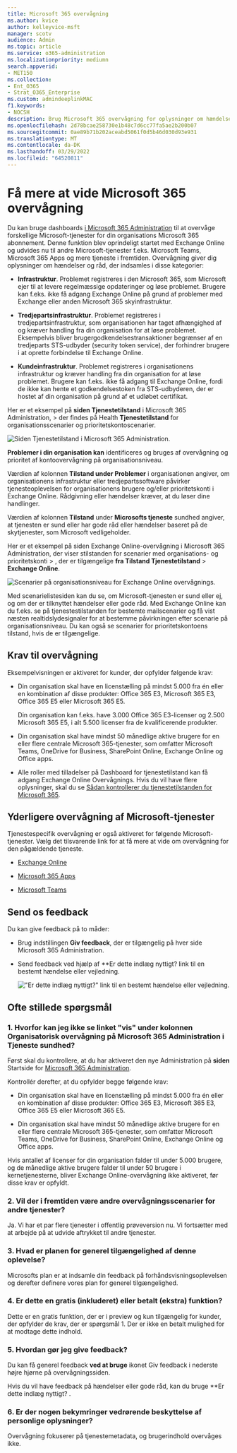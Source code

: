 ```yaml
---
title: Microsoft 365 overvågning
ms.author: kvice
author: kelleyvice-msft
manager: scotv
audience: Admin
ms.topic: article
ms.service: o365-administration
ms.localizationpriority: mediumn
search.appverid:
- MET150
ms.collection:
- Ent_O365
- Strat_O365_Enterprise
ms.custom: admindeeplinkMAC
f1.keywords:
- NOCSH
description: Brug Microsoft 365 overvågning for oplysninger om hændelser eller rådgivning i Microsoft 365.
ms.openlocfilehash: 2d78bcae258730e1b48c7d6cc77fa5ae2b200b07
ms.sourcegitcommit: 0ae89b71b202aceabd5061f0d5b46d030d93e931
ms.translationtype: MT
ms.contentlocale: da-DK
ms.lasthandoff: 03/29/2022
ms.locfileid: "64520811"
---
```

# <a name="learn-about-microsoft-365-monitoring"></a>Få mere at vide Microsoft 365 overvågning

Du kan bruge dashboards [i Microsoft 365 Administration](https://go.microsoft.com/fwlink/p/?linkid=2024339) til at overvåge forskellige Microsoft-tjenester for din organisations Microsoft 365 abonnement. Denne funktion blev oprindeligt startet med Exchange Online og udvides nu til andre Microsoft-tjenester f.eks. Microsoft Teams, Microsoft 365 Apps og mere tjeneste i fremtiden. Overvågning giver dig oplysninger om hændelser og råd, der indsamles i disse kategorier:

- **Infrastruktur**. Problemet registreres i den Microsoft 365, som Microsoft ejer til at levere regelmæssige opdateringer og løse problemet. Brugere kan f.eks. ikke få adgang Exchange Online på grund af problemer med Exchange eller anden Microsoft 365 skyinfrastruktur.

- **Tredjepartsinfrastruktur**. Problemet registreres i tredjepartsinfrastruktur, som organisationen har taget afhængighed af og kræver handling fra din organisation for at løse problemet. Eksempelvis bliver brugergodkendelsestransaktioner begrænser af en tredjeparts STS-udbyder (security token service), der forhindrer brugere i at oprette forbindelse til Exchange Online.

- **Kundeinfrastruktur**. Problemet registreres i organisationens infrastruktur og kræver handling fra din organisation for at løse problemet. Brugere kan f.eks. ikke få adgang til Exchange Online, fordi de ikke kan hente et godkendelsestoken fra STS-udbyderen, der er hostet af din organisation på grund af et udløbet certifikat.

Her er et eksempel på **siden Tjenestetilstand** i Microsoft 365 Administration,  >  der findes på Health **Tjenestetilstand** for organisationsscenarier og prioritetskontoscenarier.[](../admin/setup/priority-accounts.md)

![Siden Tjenestetilstand i Microsoft 365 Administration.](../media/microsoft-365-exchange-monitoring/service-health-dashboard-example.png)

**Problemer i din organisation kan** identificeres og bruges af overvågning og prioritet af kontoovervågning på organisationsniveau.

Værdien af kolonnen **Tilstand under Problemer** i organisationen angiver, om organisationens infrastruktur eller tredjepartssoftware påvirker tjenesteoplevelsen for organisationens brugere og/eller prioritetskonti i Exchange Online. Rådgivning eller hændelser kræver, at du løser dine handlinger.

Værdien af kolonnen **Tilstand** under **Microsofts tjeneste** sundhed angiver, at tjenesten er sund eller har gode råd eller hændelser baseret på de skytjenester, som Microsoft vedligeholder.

Her er et eksempel på siden Exchange Online-overvågning i Microsoft 365 Administration, der viser stilstanden for scenarier med organisations- og prioritetskonti > , der er tilgængelige **fra Tilstand Tjenestetilstand** >  **Exchange Online**.

![Scenarier på organisationsniveau for Exchange Online overvågnings.](../media/microsoft-365-exchange-monitoring/exchange-monitoring-org-scenarios.png)

Med scenarielistesiden kan du se, om Microsoft-tjenesten er sund eller ej, og om der er tilknyttet hændelser eller gode råd. Med Exchange Online kan du f.eks. se på tjenestestilstanden for bestemte mailscenarier og få vist næsten realtidslydesignaler for at bestemme påvirkningen efter scenarie på organisationsniveau. Du kan også se scenarier for prioritetskontoens tilstand, hvis de er tilgængelige.

## <a name="requirements-for-monitoring"></a>Krav til overvågning

Eksempelvisningen er aktiveret for kunder, der opfylder følgende krav:

- Din organisation skal have en licenstælling på mindst 5.000 fra én eller en kombination af disse produkter: Office 365 E3, Microsoft 365 E3, Office 365 E5 eller Microsoft 365 E5.

   Din organisation kan f.eks. have 3.000 Office 365 E3-licenser og 2.500 Microsoft 365 E5, i alt 5.500 licenser fra de kvalificerende produkter.

- Din organisation skal have mindst 50 månedlige aktive brugere for en eller flere centrale Microsoft 365-tjenester, som omfatter Microsoft Teams, OneDrive for Business, SharePoint Online, Exchange Online og Office apps.

- Alle roller med tilladelser på Dashboard for tjenestetilstand kan få adgang Exchange Online Overvågnings. Hvis du vil have flere oplysninger, skal du se [Sådan kontrollerer du tjenestetilstanden for Microsoft 365](view-service-health.md).

## <a name="additional-monitoring-for-microsoft-services"></a>Yderligere overvågning af Microsoft-tjenester

Tjenestespecifik overvågning er også aktiveret for følgende Microsoft-tjenester. Vælg det tilsvarende link for at få mere at vide om overvågning for den pågældende tjeneste.

- [Exchange Online](microsoft-365-exchange-monitoring.md)

- [Microsoft 365 Apps](microsoft-365-apps-monitoring.md)

- [Microsoft Teams](microsoft-365-teams-monitoring.md)

## <a name="send-us-feedback"></a>Send os feedback

Du kan give feedback på to måder:

- Brug indstillingen **Giv feedback**, der er tilgængelig på hver side Microsoft 365 Administration.

- Send feedback ved hjælp af **Er dette indlæg nyttigt? link til en bestemt hændelse eller vejledning.

  !["Er dette indlæg nyttigt?" link til en bestemt hændelse eller vejledning.](../media/microsoft-365-exchange-monitoring/exchange-monitoring-example-incident-feedback.png)

## <a name="frequently-asked-questions"></a>Ofte stillede spørgsmål

### <a name="1-why-dont-i-see-view-link-under-organizational-monitoring-column-in-the-microsoft-365-admin-center-inside-service-health"></a>1. Hvorfor kan jeg ikke se linket "vis" under kolonnen Organisatorisk overvågning på Microsoft 365 Administration i Tjeneste sundhed?

Først skal du kontrollere, at du har aktiveret den nye Administration på **siden** Startside for [Microsoft 365 Administration](https://go.microsoft.com/fwlink/p/?linkid=2024339).

Kontrollér derefter, at du opfylder begge følgende krav:

- Din organisation skal have en licenstælling på mindst 5.000 fra én eller en kombination af disse produkter: Office 365 E3, Microsoft 365 E3, Office 365 E5 eller Microsoft 365 E5.

- Din organisation skal have mindst 50 månedlige aktive brugere for en eller flere centrale Microsoft 365-tjenester, som omfatter Microsoft Teams, OneDrive for Business, SharePoint Online, Exchange Online og Office apps.

Hvis antallet af licenser for din organisation falder til under 5.000 brugere, og de månedlige aktive brugere falder til under 50 brugere i kernetjenesterne, bliver Exchange Online-overvågning ikke aktiveret, før disse krav er opfyldt.

### <a name="2-will-there-be-other-monitoring-scenarios-for-other-services-in-future"></a>2. Vil der i fremtiden være andre overvågningsscenarier for andre tjenester?

Ja. Vi har et par flere tjenester i offentlig prøveversion nu. Vi fortsætter med at arbejde på at udvide aftrykket til andre tjenester.

### <a name="3-what-is-the-plan-for-general-availability-of-this-experience"></a>3. Hvad er planen for generel tilgængelighed af denne oplevelse?

Microsofts plan er at indsamle din feedback på forhåndsvisningsoplevelsen og derefter definere vores plan for generel tilgængelighed.

### <a name="4-is-this-a-free-included-or-paid-extra-feature"></a>4. Er dette en gratis (inkluderet) eller betalt (ekstra) funktion?

Dette er en gratis funktion, der er i preview og kun tilgængelig for kunder, der opfylder de krav, der er spørgsmål 1. Der er ikke en betalt mulighed for at modtage dette indhold.

### <a name="5-how-do-i-provide-feedback"></a>5. Hvordan gør jeg give feedback?

Du kan få generel feedback **ved at bruge** ikonet Giv feedback i nederste højre hjørne på overvågningssiden.

Hvis du vil have feedback på hændelser eller gode råd, kan du bruge **Er dette indlæg nyttigt? .

### <a name="6-are-there-any-privacy-concerns"></a>6. Er der nogen bekymringer vedrørende beskyttelse af personlige oplysninger?

Overvågning fokuserer på tjenestemetadata, og brugerindhold overvåges ikke.
